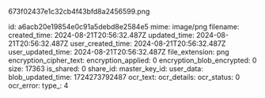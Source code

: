 673f02437e1c32cb4f43bfd8a2456599.png

id: a6acb20e19854e0c91a5debd8e2584e5
mime: image/png
filename: 
created_time: 2024-08-21T20:56:32.487Z
updated_time: 2024-08-21T20:56:32.487Z
user_created_time: 2024-08-21T20:56:32.487Z
user_updated_time: 2024-08-21T20:56:32.487Z
file_extension: png
encryption_cipher_text: 
encryption_applied: 0
encryption_blob_encrypted: 0
size: 17363
is_shared: 0
share_id: 
master_key_id: 
user_data: 
blob_updated_time: 1724273792487
ocr_text: 
ocr_details: 
ocr_status: 0
ocr_error: 
type_: 4